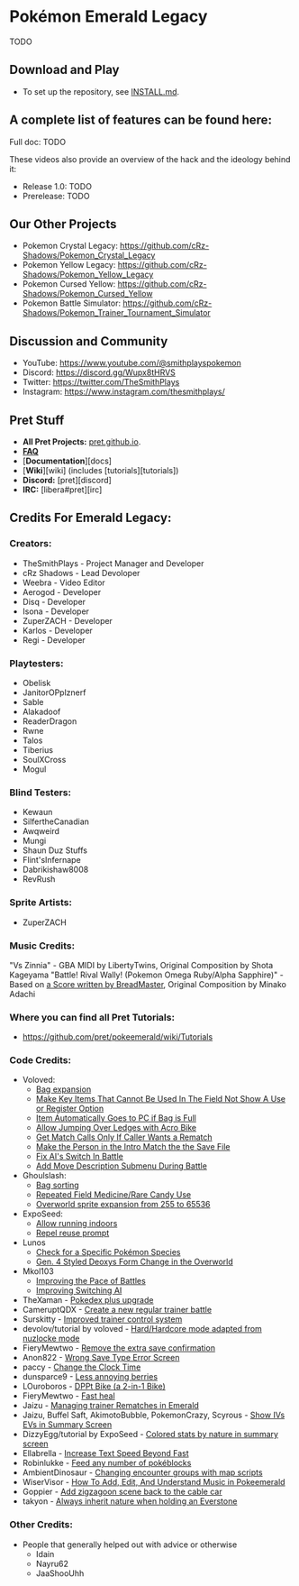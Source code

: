 # Pokémon Emerald Legacy

TODO


## Download and Play

* To set up the repository, see [INSTALL.md](INSTALL.md).


## A complete list of features can be found here:
Full doc: TODO

These videos also provide an overview of the hack and the ideology behind it:
- Release 1.0: TODO
- Prerelease: TODO


## Our Other Projects
* Pokemon Crystal Legacy: https://github.com/cRz-Shadows/Pokemon_Crystal_Legacy
* Pokemon Yellow Legacy: https://github.com/cRz-Shadows/Pokemon_Yellow_Legacy
* Pokemon Cursed Yellow: https://github.com/cRz-Shadows/Pokemon_Cursed_Yellow
* Pokemon Battle Simulator: https://github.com/cRz-Shadows/Pokemon_Trainer_Tournament_Simulator


## Discussion and Community
* YouTube: https://www.youtube.com/@smithplayspokemon
* Discord: https://discord.gg/Wupx8tHRVS
* Twitter: https://twitter.com/TheSmithPlays
* Instagram: https://www.instagram.com/thesmithplays/


## Pret Stuff
- **All Pret Projects:** [pret.github.io](https://pret.github.io/).
- [**FAQ**](FAQ.md)
- [**Documentation**][docs]
- [**Wiki**][wiki] (includes [tutorials][tutorials])
- **Discord:** [pret][discord]
- **IRC:** [libera#pret][irc]


## Credits For Emerald Legacy:

### Creators:
- TheSmithPlays - Project Manager and Developer
- cRz Shadows - Lead Devoloper
- Weebra - Video Editor
- Aerogod - Developer
- Disq - Developer
- Isona - Developer
- ZuperZACH - Developer
- Karlos - Developer
- Regi -  Developer


### Playtesters:
- Obelisk
- JanitorOPplznerf
- Sable
- Alakadoof
- ReaderDragon
- Rwne
- Talos
- Tiberius
- SoulXCross
- Mogul


### Blind Testers:
- Kewaun
- SilfertheCanadian
- Awqweird
- Mungi
- Shaun Duz Stuffs
- Flint'sInfernape
- Dabrikishaw8008
- RevRush


### Sprite Artists:
- ZuperZACH


### Music Credits:
"Vs Zinnia" - GBA MIDI by LibertyTwins, Original Composition by Shota Kageyama
"Battle! Rival Wally! (Pokemon Omega Ruby/Alpha Sapphire)" - Based on [a Score written by BreadMaster](https://musescore.com/user/13873941/scores/6601098), Original Composition by Minako Adachi


### Where you can find all Pret Tutorials:
* https://github.com/pret/pokeemerald/wiki/Tutorials


### Code Credits:
- Voloved:
    - [Bag expansion](https://github.com/pret/pokeemerald/wiki/Make-the-Bag-Able-to-Hold-120-Items-Instead-of-30)
    - [Make Key Items That Cannot Be Used In The Field Not Show A Use or Register Option](https://github.com/pret/pokeemerald/wiki/Make-Key-Items-That-Cannot-Be-Used-In-The-Field-Not-Show-A-Use-or-Register-Option)
    - [Item Automatically Goes to PC if Bag is Full](https://github.com/pret/pokeemerald/wiki/Item-Automatically-Goes-to-PC-if-Bag-is-Full)
    - [Allow Jumping Over Ledges with Acro Bike](https://github.com/pret/pokeemerald/wiki/Allow-Jumping-Over-Ledges-with-Acro-Bike)
    - [Get Match Calls Only If Caller Wants a Rematch](https://github.com/pret/pokeemerald/wiki/Get-Match-Calls-Only-If-Caller-Wants-a-Rematch)
    - [Make the Person in the Intro Match the the Save File](https://github.com/pret/pokeemerald/wiki/Make-the-Person-in-the-Intro-Match-the-the-Save-File)
    - [Fix AI's Switch In Battle](https://github.com/pret/pokeemerald/wiki/Fix-AI's-Switch-In-Battle)
    - [Add Move Description Submenu During Battle](https://github.com/pret/pokeemerald/wiki/Add-Description-Submenu)
- Ghoulslash:
    - [Bag sorting](https://github.com/pret/pokeemerald/compare/master...ghoulslash:pokeemerald:bag_sort)
    - [Repeated Field Medicine/Rare Candy Use](https://github.com/pret/pokeemerald/wiki/Repeated-Field-Medicine-Use)
    - [Overworld sprite expansion from 255 to 65536](https://github.com/pret/pokeemerald/compare/master...ghoulslash:pokeemerald:overworld-expansion)
- ExpoSeed:
    - [Allow running indoors](https://github.com/pret/pokeemerald/wiki/Allow-running-indoors)
    - [Repel reuse prompt](https://github.com/pret/pokeemerald/wiki/Prompt-for-reusing-Repels)
- Lunos 
    - [Check for a Specific Pokémon Species](https://www.pokecommunity.com/threads/simple-modifications-directory.416647/page-9#post-10213715)
    - [Gen. 4 Styled Deoxys Form Change in the Overworld](https://www.pokecommunity.com/threads/simple-modifications-directory.416647/page-10#post-10259063)
- Mkol103
    - [Improving the Pace of Battles](https://www.pokecommunity.com/threads/simple-modifications-directory.416647/page-11#post-10266925)
    - [Improving Switching AI](https://www.pokecommunity.com/threads/simple-modifications-directory.416647/page-11#post-10263816)
- TheXaman - [Pokedex plus upgrade](https://github.com/pret/pokeemerald/commit/abf5d238c2a5fe020123544a72fe432c27191153)
- CameruptQDX - [Create a new regular trainer battle](https://github.com/pret/pokeemerald/wiki/How-to-create-a-new-regular-trainer-battle)
- Surskitty - [Improved trainer control system](https://github.com/rh-hideout/pokeemerald-expansion/compare/master...surskitty:pokeemerald:trainer_control)
- devolov/tutorial by voloved - [Hard/Hardcore mode adapted from nuzlocke mode](https://github.com/pret/pokeemerald/wiki/Add-Nuzlocke-Challenge)
- FieryMewtwo - [Remove the extra save confirmation](https://github.com/pret/pokeemerald/wiki/Remove-the-extra-save-confirmation)
- Anon822 - [Wrong Save Type Error Screen](https://www.pokecommunity.com/showpost.php?p=10449518)
- paccy - [Change the Clock Time](https://www.pokecommunity.com/threads/simple-modifications-directory.416647/page-18#post-10481737)
- dunsparce9 - [Less annoying berries](https://github.com/dunsparce9/pokeemerald-tweaks/commit/40685e31e4d50722a922ec1201a8397f81fc17d2)
- LOuroboros - [DPPt Bike (a 2-in-1 Bike)](https://github.com/LOuroboros/pokeemerald/commit/ab27f6ff1663a07ea8a8d96c877bbb9279f72f53)
- FieryMewtwo - [Fast heal](https://github.com/pret/pokeemerald/wiki/Speedy-Nurse-Joy)
- Jaizu - [Managing trainer Rematches in Emerald](https://www.pokecommunity.com/threads/simple-modifications-directory.416647/page-8#post-10210036](https://www.pokecommunity.com/showpost.php?p=10210036&postcount=151))
- Jaizu, Buffel Saft, AkimotoBubble, PokemonCrazy, Scyrous - [Show IVs EVs in Summary Screen](https://github.com/pret/pokeemerald/wiki/Show-IVs-EVs-in-Summary-Screen)
- DizzyEgg/tutorial by ExpoSeed - [Colored stats by nature in summary screen](https://github.com/pret/pokeemerald/wiki/Colored-stats-by-nature-in-summary-screen)
- Ellabrella - [Increase Text Speed Beyond Fast](https://www.pokecommunity.com/threads/simple-modifications-directory.416647/page-15#post-10400198)
- Robinlukke - [Feed any number of pokéblocks](https://www.pokecommunity.com/threads/simple-modifications-directory.416647/page-14#post-10364627)
- AmbientDinosaur - [Changing encounter groups with map scripts](https://www.pokecommunity.com/threads/simple-modifications-directory.416647/page-12#post-10315616)
- WiserVisor - [How To Add, Edit, And Understand Music in Pokeemerald](https://www.pokecommunity.com/threads/how-to-add-edit-and-understand-music-in-pokeemerald.444317/)
- Goppier - [Add zigzagoon scene back to the cable car](https://www.youtube.com/watch?v=7xdcbbfwEto)
- takyon - [Always inherit nature when holding an Everstone​](https://www.pokecommunity.com/threads/simple-modifications-directory.416647/page-4#post-10160374)


### Other Credits:
- People that generally helped out with advice or otherwise
    - Idain
    - Nayru62
    - JaaShooUhh

